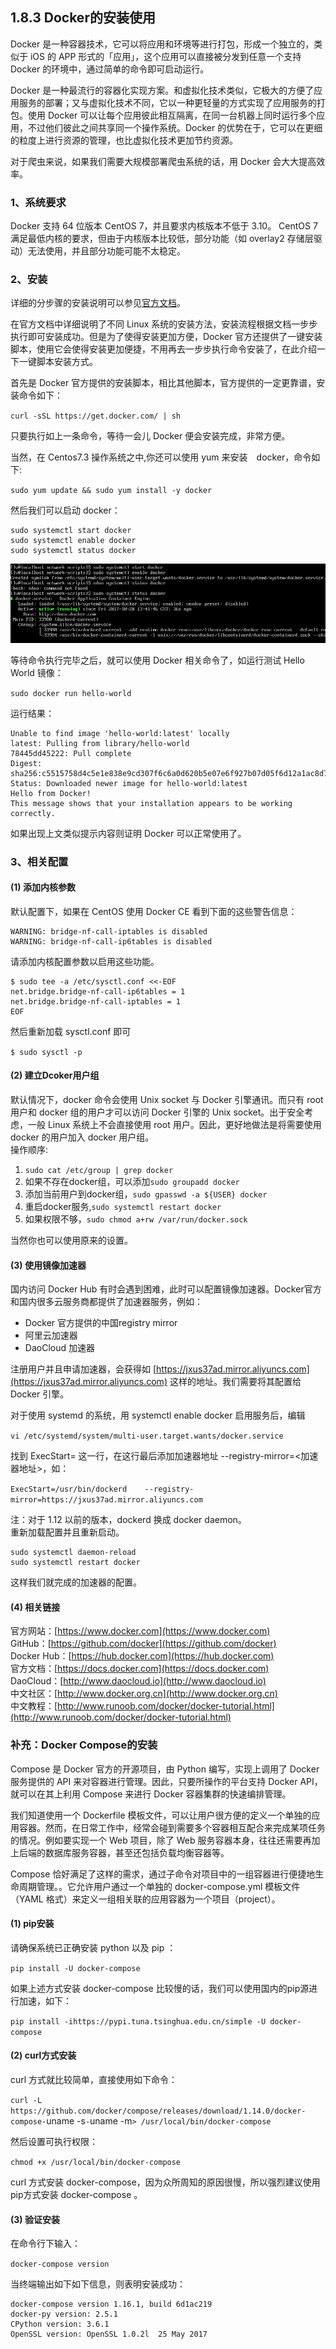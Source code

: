 ## 1.8.3 Docker的安装使用

Docker 是一种容器技术，它可以将应用和环境等进行打包，形成一个独立的，类似于 iOS 的 APP 形式的「应用」，这个应用可以直接被分发到任意一个支持 Docker 的环境中，通过简单的命令即可启动运行。

Docker 是一种最流行的容器化实现方案。和虚拟化技术类似，它极大的方便了应用服务的部署；又与虚拟化技术不同，它以一种更轻量的方式实现了应用服务的打包。使用 Docker 可以让每个应用彼此相互隔离，在同一台机器上同时运行多个应用，不过他们彼此之间共享同一个操作系统。Docker 的优势在于，它可以在更细的粒度上进行资源的管理，也比虚拟化技术更加节约资源。

对于爬虫来说，如果我们需要大规模部署爬虫系统的话，用 Docker 会大大提高效率。

### 1、系统要求

Docker 支持 64 位版本 CentOS 7，并且要求内核版本不低于 3.10。 CentOS 7 满足最低内核的要求，但由于内核版本比较低，部分功能（如 overlay2 存储层驱动）无法使用，并且部分功能可能不太稳定。

### 2、安装

详细的分步骤的安装说明可以参见[官方文档](https://docs.docker.com/engine/installation/linux/centos/)。

在官方文档中详细说明了不同 Linux 系统的安装方法，安装流程根据文档一步步执行即可安装成功。但是为了使得安装更加方便，Docker 官方还提供了一键安装脚本，使用它会使得安装更加便捷，不用再去一步步执行命令安装了，在此介绍一下一键脚本安装方式。

首先是 Docker 官方提供的安装脚本，相比其他脚本，官方提供的一定更靠谱，安装命令如下：

`curl -sSL https://get.docker.com/ | sh`

只要执行如上一条命令，等待一会儿 Docker 便会安装完成，非常方便。

当然，在 Centos7.3 操作系统之中,你还可以使用 yum 来安装　docker，命令如下:

`sudo yum update && sudo yum install -y docker`

然后我们可以启动 docker：

```
sudo systemctl start docker
sudo systemctl enable docker
sudo systemctl status docker
```

![](/assets/docker启动.png)

等待命令执行完毕之后，就可以使用 Docker 相关命令了，如运行测试 Hello World 镜像：

`sudo docker run hello-world`

运行结果：

```
Unable to find image 'hello-world:latest' locally
latest: Pulling from library/hello-world
78445dd45222: Pull complete 
Digest: sha256:c5515758d4c5e1e838e9cd307f6c6a0d620b5e07e6f927b07d05f6d12a1ac8d7
Status: Downloaded newer image for hello-world:latest
Hello from Docker!
This message shows that your installation appears to be working correctly.
```

如果出现上文类似提示内容则证明 Docker 可以正常使用了。

### 3、相关配置

#### \(1\) 添加内核参数

默认配置下，如果在 CentOS 使用 Docker CE 看到下面的这些警告信息：

```
WARNING: bridge-nf-call-iptables is disabled
WARNING: bridge-nf-call-ip6tables is disabled
```

请添加内核配置参数以启用这些功能。

```
$ sudo tee -a /etc/sysctl.conf <<-EOF
net.bridge.bridge-nf-call-ip6tables = 1
net.bridge.bridge-nf-call-iptables = 1
EOF
```

然后重新加载 sysctl.conf 即可

`$ sudo sysctl -p`

#### \(2\) 建立Dcoker用户组

默认情况下，docker 命令会使用 Unix socket 与 Docker 引擎通讯。而只有 root 用户和 docker 组的用户才可以访问 Docker 引擎的 Unix socket。出于安全考虑，一般 Linux 系统上不会直接使用 root 用户。因此，更好地做法是将需要使用 docker 的用户加入 docker 用户组。  
操作顺序:

1. `sudo cat /etc/group | grep docker`
2. 如果不存在docker组，可以添加`sudo groupadd docker`
3. 添加当前用户到docker组，`sudo gpasswd -a ${USER} docker`
4. 重启docker服务,`sudo systemctl restart docker` 
5. 如果权限不够，`sudo chmod a+rw /var/run/docker.sock`

当然你也可以使用原来的设置。

#### \(3\) 使用镜像加速器

国内访问 Docker Hub 有时会遇到困难，此时可以配置镜像加速器。Docker官方和国内很多云服务商都提供了加速器服务，例如：

* Docker 官方提供的中国registry mirror
* 阿里云加速器
* DaoCloud 加速器

注册用户并且申请加速器，会获得如 [https://jxus37ad.mirror.aliyuncs.com](https://jxus37ad.mirror.aliyuncs.com) 这样的地址。我们需要将其配置给 Docker 引擎。

对于使用 systemd 的系统，用 systemctl enable docker 启用服务后，编辑

`vi /etc/systemd/system/multi-user.target.wants/docker.service`

找到 ExecStart= 这一行，在这行最后添加加速器地址 --registry-mirror=&lt;加速器地址&gt;，如：

`ExecStart=/usr/bin/dockerd    --registry-mirror=https://jxus37ad.mirror.aliyuncs.com`

注：对于 1.12 以前的版本，dockerd 换成 docker daemon。  
重新加载配置并且重新启动。

```
sudo systemctl daemon-reload
sudo systemctl restart docker
```

这样我们就完成的加速器的配置。

#### \(4\) 相关链接

官方网站：[https://www.docker.com](https://www.docker.com)  
GitHub：[https://github.com/docker](https://github.com/docker)  
Docker Hub：[https://hub.docker.com](https://hub.docker.com)  
官方文档：[https://docs.docker.com](https://docs.docker.com)  
DaoCloud：[http://www.daocloud.io](http://www.daocloud.io)  
中文社区：[http://www.docker.org.cn](http://www.docker.org.cn)  
中文教程：[http://www.runoob.com/docker/docker-tutorial.html](http://www.runoob.com/docker/docker-tutorial.html)

### 补充：Docker Compose的安装

Compose 是 Docker 官方的开源项目，由 Python 编写，实现上调用了 Docker 服务提供的 API 来对容器进行管理。因此，只要所操作的平台支持 Docker API，就可以在其上利用 Compose 来进行 Docker 容器集群的快速编排管理。

我们知道使用一个 Dockerfile 模板文件，可以让用户很方便的定义一个单独的应用容器。然而，在日常工作中，经常会碰到需要多个容器相互配合来完成某项任务的情况。例如要实现一个 Web 项目，除了 Web 服务容器本身，往往还需要再加上后端的数据库服务容器，甚至还包括负载均衡容器等。

Compose 恰好满足了这样的需求，通过子命令对项目中的一组容器进行便捷地生命周期管理。。它允许用户通过一个单独的 docker-compose.yml 模板文件（YAML 格式）来定义一组相关联的应用容器为一个项目（project）。

#### \(1\) pip安装

请确保系统已正确安装 python 以及 pip ：

`pip install -U docker-compose`

如果上述方式安装 docker-compose 比较慢的话，我们可以使用国内的pip源进行加速，如下：

`pip install -ihttps://pypi.tuna.tsinghua.edu.cn/simple -U docker-compose`

#### \(2\) curl方式安装

curl 方式就比较简单，直接使用如下命令：

`curl -L https://github.com/docker/compose/releases/download/1.14.0/docker-compose-`uname -s`-`uname -m`> /usr/local/bin/docker-compose`

然后设置可执行权限：

`chmod +x /usr/local/bin/docker-compose`

curl 方式安装 docker-compose，因为众所周知的原因很慢，所以强烈建议使用pip方式安装 docker-compose 。

#### \(3\) 验证安装

在命令行下输入：

`docker-compose version`

当终端输出如下如下信息，则表明安装成功：

```
docker-compose version 1.16.1, build 6d1ac219
docker-py version: 2.5.1
CPython version: 3.6.1
OpenSSL version: OpenSSL 1.0.2l  25 May 2017
```



